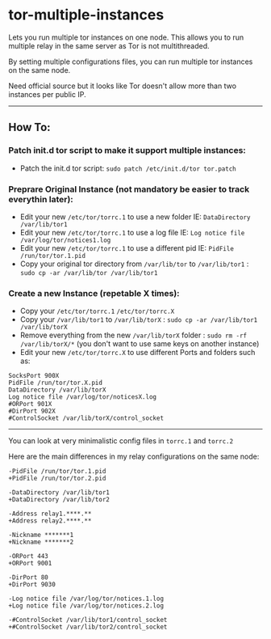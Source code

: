 # tor-multiple-instances

Lets you run multiple tor instances on one node. This allows you to run multiple relay in the same server as Tor is not multithreaded.

By setting multiple configurations files, you can run multiple tor instances on the same node.

Need official source but it looks like Tor doesn't allow more than two instances per public IP.

***

## How To:

### Patch init.d tor script to make it support multiple instances:
* Patch the init.d tor script: `sudo patch /etc/init.d/tor tor.patch`

### Preprare Original Instance (not mandatory be easier to track everythin later):
* Edit your new `/etc/tor/torrc.1` to use a new folder IE: `DataDirectory /var/lib/tor1`
* Edit your new `/etc/tor/torrc.1` to use a log file IE: `Log notice file /var/log/tor/notices1.log`
* Edit your new `/etc/tor/torrc.1` to use a different pid IE: `PidFile /run/tor/tor.1.pid`
* Copy your original tor directory from `/var/lib/tor` to `/var/lib/tor1` : `sudo cp -ar /var/lib/tor /var/lib/tor1`

### Create a new Instance (repetable X times):
* Copy your `/etc/tor/torrc.1` `/etc/tor/torrc.X`
* Copy your `/var/lib/tor1`  to `/var/lib/torX` : `sudo cp -ar /var/lib/tor1 /var/lib/torX`
* Remove everything from the new `/var/lib/torX` folder : `sudo rm -rf /var/lib/torX/*` (you don't want to use same keys on another instance)
* Edit your new `/etc/tor/torrc.X` to use different Ports and folders such as:
```
SocksPort 900X
PidFile /run/tor/tor.X.pid
DataDirectory /var/lib/torX
Log notice file /var/log/tor/noticesX.log
#ORPort 901X
#DirPort 902X
#ControlSocket /var/lib/torX/control_socket
```

***

You can look at very minimalistic config files in `torrc.1` and `torrc.2`

Here are the main differences in my relay configurations on the same node:

```
-PidFile /run/tor/tor.1.pid
+PidFile /run/tor/tor.2.pid

-DataDirectory /var/lib/tor1
+DataDirectory /var/lib/tor2

-Address relay1.****.**
+Address relay2.****.**

-Nickname *******1
+Nickname *******2

-ORPort 443
+ORPort 9001

-DirPort 80
+DirPort 9030

-Log notice file /var/log/tor/notices.1.log
+Log notice file /var/log/tor/notices.2.log

-#ControlSocket /var/lib/tor1/control_socket
+#ControlSocket /var/lib/tor2/control_socket
```
